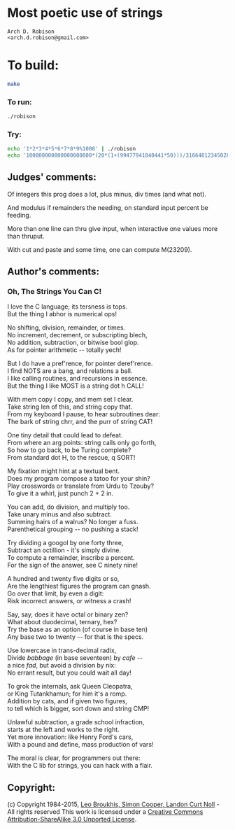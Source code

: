 # Most poetic use of strings

    Arch D. Robison  
    <arch.d.robison@gmail.com>  

# To build:

```sh
make
```

### To run:

```sh
./robison
```

### Try:

```sh
echo '1*2*3*4*5*6*7*8*9%1000' | ./robison
echo '100000000000000000000*(20*(1+(99477941840441*50)))/31664812345028528' | ./robison
```

## Judges' comments:

Of integers this prog does a lot,
plus minus, div times (and what not).

And modulus if remainders the needing,
on standard input percent be feeding.

More than one line can thru give input,
when interactive one values more than thruput.

With cut and paste and some time,
one can compute M(23209).

## Author's comments:

### Oh, The Strings You Can C!

I love the C language; its tersness is tops.  
But the thing I abhor is numerical ops!  

No shifting, division, remainder, or times.  
No increment, decrement, or subscripting blech,  
No addition, subtraction, or bitwise bool glop.  
As for pointer arithmetic -- totally yech!  

But I do have a pref'rence, for pointer deref'rence.  
I find NOTS are a bang, and relations a ball.  
I like calling routines, and recursions in essence.   
But the thing I like MOST is a string dot h CALL!   

With mem copy I copy, and mem set I clear.   
Take string len of this, and string copy that.  
From my keyboard I pause, to hear subroutines dear:   
The bark of string chrr, and the purr of string CAT!  

One tiny detail that could lead to defeat.  
From where an arg points: string calls only go forth,  
So how to go back, to be Turing complete?  
From standard dot H, to the rescue, q SORT!  

My fixation might hint at a textual bent.          
Does my program compose a tatoo for your shin?     
Play crosswords or translate from Urdu to Tzouby?  
To give it a whirl, just punch 2 + 2 in.  

You can add, do division, and multiply too.  
Take unary minus and also subtract.  
Summing hairs of a walrus?  No longer a fuss.  
Parenthetical grouping -- no pushing a stack!  

Try dividing a googol by one forty three,    
Subtract an octillion - it's simply divine.  
To compute a remainder, inscribe a percent.  
For the sign of the answer, see C ninety nine!    

A hundred and twenty five digits or so,  
Are the lengthiest figures the program can gnash.  
Go over that limit, by even a digit:     
Risk incorrect answers, or witness a crash!  

Say, say, does it have octal or binary zen?  
What about duodecimal, ternary, hex?         
Try the base as an option (of course in base ten)  
Any base two to twenty -- for that is the specs.   

Use lowercase in trans-decimal radix,               
Divide *babbage* (in base seventeen) by *cafe* --   
a nice *fad*, but avoid a division by nix:          
No errant result, but you could wait all day!       

To grok the internals, ask Queen Cleopatra,  
or King Tutankhamun; for him it's a romp.    
Addition by cats, and if given two figures,  
to tell which is bigger, sort down and string CMP!  

Unlawful subtraction, a grade school infraction,   
starts at the left and works to the right.    
Yet more innovation: like Henry Ford's cars,  
With a pound and define, mass production of vars!  

The moral is clear, for programmers out there:   
With the C lib for strings, you can hack with a flair.  

## Copyright:

(c) Copyright 1984-2015, [Leo Broukhis, Simon Cooper, Landon Curt Noll][judges] - All rights reserved
This work is licensed under a [Creative Commons Attribution-ShareAlike 3.0 Unported License][cc].

[judges]: http://www.ioccc.org/judges.html
[cc]: http://creativecommons.org/licenses/by-sa/3.0/
